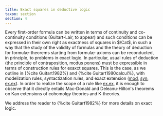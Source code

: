 ```yaml
---
title: Exact squares in deductive logic
taxon: section
section: 4
---
```


Every first-order formula can be written in terms of continuity and co-continuity conditions (Guitart-Lair, to appear) and such conditions can be expressed in their own right as exactness of squares in $\Cat$, in such a way that the study of the validity of formulas and the theory of deduction for formulæ-theorems starting from formulæ-axioms can be reconducted, in principle, to problems in exact logic. In particular, usual rules of deduction (the principle of contraposition, modus ponens) must be expressible in terms of construction rules for exaxct squares. This is the case, as we outline in {%cite Guitart1982%} and {%cite Guitart1980calcul%}, with modelization rules, syntactization rules, and exact extension (<ins>mod</ins>, <ins>syn</ins>, <ins>ex.ex</ins>). In order to realize the scope of a rule like <ins>ex.ex</ins>, it is enough to observe that it directly entails Mac-Donald and Deleanu-Hilton's theorems on Kan extensions of cohomolgy theories and K-theories.

We address the reader to {%cite Guitart1982%} for more details on exact logic.
